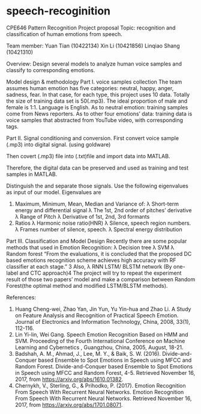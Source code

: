 # speech-recoginition
CPE646 Pattern Recognition Project proposal
Topic: 
recognition and classification of human emotions from speech.

Team member:
Yuan Tian (10422134)
Xin Li (10421856)
Linqiao Shang (10421310)

Overview:
Design several models to analyze human voice samples and classify to corresponding emotions.

Model design & methodology
Part I. voice samples collection
The team assumes human emotion has five categories: neutral, happy, anger, sadness, fear. In that case, for each type, this project uses 10 data. Totally the size of training data set is 50(.mp3). The ideal proportion of male and female is 1:1. Language is English. 
As to neutral emotion: training samples come from News reporters.
As to other four emotions’ data: training data is voice samples that abstracted from YouTube video, with corresponding tags.

Part II. Signal conditioning and conversion.
First convert voice sample (.mp3) into digital signal. (using goldware)

Then covert (.mp3) file into (.txt)file and import data into MATLAB.


Therefore, the digital data can be preserved and used as training and test samples in MATLAB. 

Distinguish the and separate those signals. Use the following eigenvalues as input of our model.
Eigenvalues are 
1)	Maximum, Minimum, Mean, Median and Variance of:
λ	Short-term energy and differential signal
λ	The 1st, 2nd order of pitches’ derivative
λ	Range of Pitch
λ	Derivative of 1st, 2nd, 3rd formants
2)	Ratios
λ	Harmonic noise ratio(HNR)
λ	Silence, speech region numbers.
λ	Frames number of silence, speech. 
λ	Spectral energy distribution

Part III. Classification and Model Design 
Recently there are some popular methods that used in Emotion Recognition:
λ	Decision tree
λ	SVM
λ	Random forest
“From the evaluations, it is concluded that the proposed DC based emotions recognition scheme achieves high accuracy with RF classifier at each stage.” 3
Also,
λ	RNN
LSTM/ BLSTM network (By one-label and CTC approach)4
The project will try to repeat the experiment result of those two papers’ model and make a comparison between Random Forest(the optimal method and modified LSTM/BLSTM methods).



References:
1.	Huang Cheng-wei, Zhao Yan, Jin Yun, Yu Yin-hua and Zhao Li. A Study on Feature Analysis and Recognition of Practical Speech Emotion. Journal of Electronics and Information Technology, China, 2008, 33(1), 112-116.
2.	Lin Yi-lin, Wei Gang. Speech Emotion Recognition Based on HMM and SVM. Proceeding of the Fourth International Conference on Machine Learning and Cybernetics , Guangzhou, China, 2005, August, 18-21.
3.	Badshah, A. M., Ahmad, J., Lee, M. Y., & Baik, S. W. (2016). Divide-and-Conquer based Ensemble to Spot Emotions in Speech using MFCC and Random Forest. Divide-and-Conquer based Ensemble to Spot Emotions in Speech using MFCC and Random Forest, 4-5. Retrieved November 16, 2017, from https://arxiv.org/abs/1610.01382.
4.	Chernykh, V., Sterling, G., & Prihodko, P. (2017). Emotion Recognition From Speech With Recurrent Neural Networks. Emotion Recognition From Speech With Recurrent Neural Networks. Retrieved November 16, 2017, from https://arxiv.org/abs/1701.08071.

